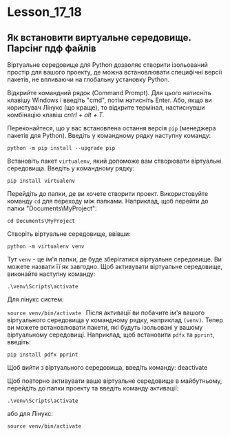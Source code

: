 # Lesson_17_18
## Як встановити виртуальне середовище. Парсінг пдф файлів
Віртуальне середовище для Python дозволяє створити ізольований простір для вашого проекту, де можна встановлювати специфічні версії пакетів, не впливаючи на глобальну установку Python.

Відкрийте командний рядок (Command Prompt). Для цього натисніть клавішу Windows і введіть "cmd", потім натисніть Enter. Або, якщо ви користувач Лінукс (що краще), то відкрите термінал, настиснувши комбінацію клавіш _cntrl + alt + T._ 

Переконайтеся, що у вас встановлена остання версія `pip` (менеджера пакетів для Python). Введіть у командному рядку наступну команду:


`python -m pip install --upgrade pip`

Встановіть пакет `virtualenv`, який допоможе вам створювати віртуальні середовища. Введіть у командному рядку:

`pip install virtualenv`

Перейдіть до папки, де ви хочете створити проект. Використовуйте команду `cd` для переходу між папками. Наприклад, щоб перейти до папки "Documents\MyProject":

`cd Documents\MyProject`

Створіть віртуальне середовище, ввівши:

`python -m virtualenv venv`

Тут `venv` - це ім'я папки, де буде зберігатися віртуальне середовище. Ви можете назвати її як завгодно.
Щоб активувати віртуальне середовище, виконайте наступну команду:

`.\venv\Scripts\activate`

Для лінукс систем:

`source venv/bin/activate
`
Після активації ви побачите ім'я вашого віртуального середовища у командному рядку, наприклад `(venv)`.
Тепер ви можете встановлювати пакети, які будуть ізольовані у вашому віртуальному середовищі. Наприклад, щоб встановити `pdfx` та `pprint`, введіть:

`pip install pdfx pprint`

Щоб вийти з віртуального середовища, введіть команду:
deactivate

Щоб повторно активувати ваше віртуальне середовище в майбутньому, перейдіть до папки проекту та введіть команду активації:

`.\venv\Scripts\activate`

або для Лінукс:

`source venv/bin/activate
`
